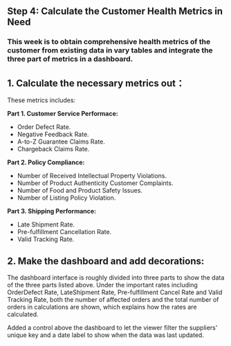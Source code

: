## Step 4: Calculate the Customer Health Metrics in Need
### This week is to obtain comprehensive health metrics of the customer from existing data in vary tables and integrate the three part of metrics in a dashboard.
## 1. Calculate the necessary metrics out：
These metrics includes: <br>

**Part 1. Customer Service Performace:** <br>
  - Order Defect Rate.
  - Negative Feedback Rate.
  - A-to-Z Guarantee Claims Rate.
  - Chargeback Claims Rate. <br>

**Part 2. Policy Compliance:** <br>
  - Number of Received Intellectual Property Violations.
  - Number of Product Authenticity Customer Complaints.
  - Number of Food and Product Safety Issues.
  - Number of Listing Policy Violation.<br>

**Part 3. Shipping Performance:** <br>
  - Late Shipment Rate.
  - Pre-fulfillment Cancellation Rate.
  - Valid Tracking Rate.

## 2. Make the dashboard and add decorations:
The dashboard interface is roughly divided into three parts to show the data of the three parts listed above. Under the important rates including OrderDefect Rate, LateShipment Rate, Pre-fulfillment Cancel Rate and Valid Tracking Rate, both the number of affected orders and the total number of orders in calculations are shown, which explains how the rates are calculated.<br>

Added a control above the dashboard to let the viewer filter the suppliers' unique key and a date label to show when the data was last updated.
